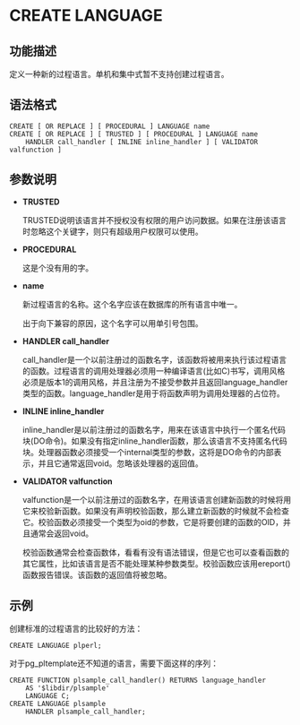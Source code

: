 # CREATE LANGUAGE<a name="ZH-CN_TOPIC_0000001080607732"></a>

## 功能描述<a name="section113331284191"></a>

定义一种新的过程语言。单机和集中式暂不支持创建过程语言。

## 语法格式<a name="section122664751912"></a>

```
CREATE [ OR REPLACE ] [ PROCEDURAL ] LANGUAGE name
CREATE [ OR REPLACE ] [ TRUSTED ] [ PROCEDURAL ] LANGUAGE name
    HANDLER call_handler [ INLINE inline_handler ] [ VALIDATOR valfunction ]
```

## 参数说明<a name="section48568352146"></a>

-   **TRUSTED**

    TRUSTED说明该语言并不授权没有权限的用户访问数据。如果在注册该语言时忽略这个关键字，则只有超级用户权限可以使用。

-   **PROCEDURAL**

    这是个没有用的字。

-   **name**

    新过程语言的名称。这个名字应该在数据库的所有语言中唯一。

    出于向下兼容的原因，这个名字可以用单引号包围。

-   **HANDLER call\_handler**

    call\_handler是一个以前注册过的函数名字，该函数将被用来执行该过程语言的函数。过程语言的调用处理器必须用一种编译语言\(比如C\)书写，调用风格必须是版本1的调用风格，并且注册为不接受参数并且返回language\_handler类型的函数。language\_handler是用于将函数声明为调用处理器的占位符。

-   **INLINE inline\_handler**

    inline\_handler是以前注册过的函数名字，用来在该语言中执行一个匿名代码块\(DO命令\)。如果没有指定inline\_handler函数，那么该语言不支持匿名代码块。处理器函数必须接受一个internal类型的参数，这将是DO命令的内部表示，并且它通常返回void。忽略该处理器的返回值。

-   **VALIDATOR valfunction**

    valfunction是一个以前注册过的函数名字，在用该语言创建新函数的时候将用它来校验新函数。如果没有声明校验函数，那么建立新函数的时候就不会检查它。校验函数必须接受一个类型为oid的参数，它是将要创建的函数的OID，并且通常会返回void。

    校验函数通常会检查函数体，看看有没有语法错误，但是它也可以查看函数的其它属性，比如该语言是否不能处理某种参数类型。校验函数应该用ereport\(\)函数报告错误。该函数的返回值将被忽略。


## 示例<a name="section95851353171318"></a>

创建标准的过程语言的比较好的方法：

```
CREATE LANGUAGE plperl;
```

对于pg\_pltemplate还不知道的语言，需要下面这样的序列：

```
CREATE FUNCTION plsample_call_handler() RETURNS language_handler
    AS '$libdir/plsample'
    LANGUAGE C;
CREATE LANGUAGE plsample
    HANDLER plsample_call_handler;
```
